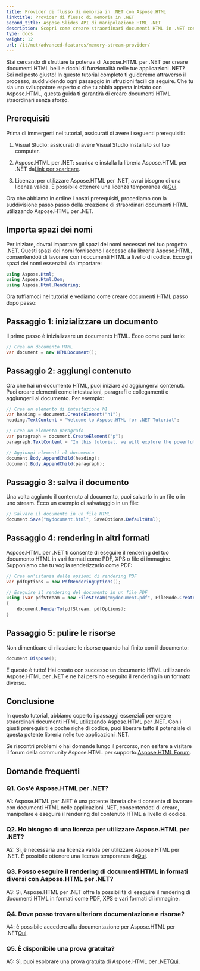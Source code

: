 ```yaml
---
title: Provider di flusso di memoria in .NET con Aspose.HTML
linktitle: Provider di flusso di memoria in .NET
second_title: Aspose.Slides API di manipolazione HTML .NET
description: Scopri come creare straordinari documenti HTML in .NET con Aspose.HTML. Segui il nostro tutorial passo passo e sblocca il potere della manipolazione HTML.
type: docs
weight: 12
url: /it/net/advanced-features/memory-stream-provider/
---
```


Stai cercando di sfruttare la potenza di Aspose.HTML per .NET per creare documenti HTML belli e ricchi di funzionalità nelle tue applicazioni .NET? Sei nel posto giusto! In questo tutorial completo ti guideremo attraverso il processo, suddividendo ogni passaggio in istruzioni facili da seguire. Che tu sia uno sviluppatore esperto o che tu abbia appena iniziato con Aspose.HTML, questa guida ti garantirà di creare documenti HTML straordinari senza sforzo.

## Prerequisiti

Prima di immergerti nel tutorial, assicurati di avere i seguenti prerequisiti:

1. Visual Studio: assicurati di avere Visual Studio installato sul tuo computer.

2.  Aspose.HTML per .NET: scarica e installa la libreria Aspose.HTML per .NET da[Link per scaricare](https://releases.aspose.com/html/net/).

3.  Licenza: per utilizzare Aspose.HTML per .NET, avrai bisogno di una licenza valida. È possibile ottenere una licenza temporanea da[Qui](https://purchase.aspose.com/temporary-license/).

Ora che abbiamo in ordine i nostri prerequisiti, procediamo con la suddivisione passo passo della creazione di straordinari documenti HTML utilizzando Aspose.HTML per .NET.

## Importa spazi dei nomi

Per iniziare, dovrai importare gli spazi dei nomi necessari nel tuo progetto .NET. Questi spazi dei nomi forniscono l'accesso alla libreria Aspose.HTML, consentendoti di lavorare con i documenti HTML a livello di codice. Ecco gli spazi dei nomi essenziali da importare:

```csharp
using Aspose.Html;
using Aspose.Html.Dom;
using Aspose.Html.Rendering;
```

Ora tuffiamoci nel tutorial e vediamo come creare documenti HTML passo dopo passo:

## Passaggio 1: inizializzare un documento

Il primo passo è inizializzare un documento HTML. Ecco come puoi farlo:

```csharp
// Crea un documento HTML
var document = new HTMLDocument();
```

## Passaggio 2: aggiungi contenuto

Ora che hai un documento HTML, puoi iniziare ad aggiungervi contenuti. Puoi creare elementi come intestazioni, paragrafi e collegamenti e aggiungerli al documento. Per esempio:

```csharp
// Crea un elemento di intestazione h1
var heading = document.CreateElement("h1");
heading.TextContent = "Welcome to Aspose.HTML for .NET Tutorial";

// Crea un elemento paragrafo
var paragraph = document.CreateElement("p");
paragraph.TextContent = "In this tutorial, we will explore the powerful features of Aspose.HTML for .NET.";

// Aggiungi elementi al documento
document.Body.AppendChild(heading);
document.Body.AppendChild(paragraph);
```

## Passaggio 3: salva il documento

Una volta aggiunto il contenuto al documento, puoi salvarlo in un file o in uno stream. Ecco un esempio di salvataggio in un file:

```csharp
// Salvare il documento in un file HTML
document.Save("mydocument.html", SaveOptions.DefaultHtml);
```

## Passaggio 4: rendering in altri formati

Aspose.HTML per .NET ti consente di eseguire il rendering del tuo documento HTML in vari formati come PDF, XPS o file di immagine. Supponiamo che tu voglia renderizzarlo come PDF:

```csharp
// Crea un'istanza delle opzioni di rendering PDF
var pdfOptions = new PdfRenderingOptions();

// Eseguire il rendering del documento in un file PDF
using (var pdfStream = new FileStream("mydocument.pdf", FileMode.Create))
{
    document.RenderTo(pdfStream, pdfOptions);
}
```

## Passaggio 5: pulire le risorse

Non dimenticare di rilasciare le risorse quando hai finito con il documento:

```csharp
document.Dispose();
```

E questo è tutto! Hai creato con successo un documento HTML utilizzando Aspose.HTML per .NET e ne hai persino eseguito il rendering in un formato diverso.

## Conclusione

In questo tutorial, abbiamo coperto i passaggi essenziali per creare straordinari documenti HTML utilizzando Aspose.HTML per .NET. Con i giusti prerequisiti e poche righe di codice, puoi liberare tutto il potenziale di questa potente libreria nelle tue applicazioni .NET.

 Se riscontri problemi o hai domande lungo il percorso, non esitare a visitare il forum della community Aspose.HTML per supporto:[Aspose.HTML Forum](https://forum.aspose.com/).

## Domande frequenti

### Q1. Cos'è Aspose.HTML per .NET?

A1: Aspose.HTML per .NET è una potente libreria che ti consente di lavorare con documenti HTML nelle applicazioni .NET, consentendoti di creare, manipolare e eseguire il rendering del contenuto HTML a livello di codice.

### Q2. Ho bisogno di una licenza per utilizzare Aspose.HTML per .NET?

 A2: Sì, è necessaria una licenza valida per utilizzare Aspose.HTML per .NET. È possibile ottenere una licenza temporanea da[Qui](https://purchase.aspose.com/temporary-license/).

### Q3. Posso eseguire il rendering di documenti HTML in formati diversi con Aspose.HTML per .NET?

A3: Sì, Aspose.HTML per .NET offre la possibilità di eseguire il rendering di documenti HTML in formati come PDF, XPS e vari formati di immagine.

### Q4. Dove posso trovare ulteriore documentazione e risorse?

 A4: è possibile accedere alla documentazione per Aspose.HTML per .NET[Qui](https://reference.aspose.com/html/net/).

### Q5. È disponibile una prova gratuita?

 A5: Sì, puoi esplorare una prova gratuita di Aspose.HTML per .NET[Qui](https://releases.aspose.com/).
